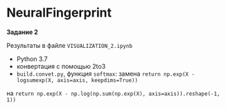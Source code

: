 # NeuralFingerprint
**Задание 2**

Результаты в файле `VISUALIZATION_2.ipynb`

- Python 3.7
- конвертация с помощью 2to3
- `build.convet.py`, функция `softmax`:
замена `return np.exp(X - logsumexp(X, axis=axis, keepdims=True))` 

на `return np.exp(X - np.log(np.sum(np.exp(X), axis=axis)).reshape(-1, 1))`
